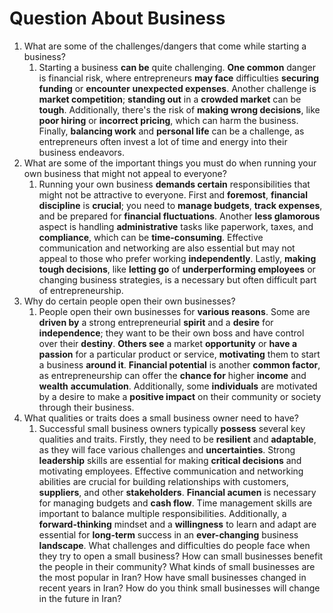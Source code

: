 # Question About Business

1. What are some of the challenges/dangers that come while starting a business?
   1. Starting a business **can be** quite challenging. **One common** danger is financial risk, where entrepreneurs **may face** difficulties **securing funding** or **encounter** **unexpected expenses**. Another challenge is **market competition**; **standing out** in a **crowded market** can be **tough**. Additionally, there's the risk of **making wrong decisions**, like **poor hiring** or **incorrect pricing**, which can harm the business. Finally, **balancing work** and **personal life** can be a challenge, as entrepreneurs often invest a lot of time and energy into their business endeavors.
2. What are some of the important things you must do when running your own business that might not appeal to everyone?
   1. Running your own business **demands certain** responsibilities that might not be attractive to everyone. First and **foremost**, **financial discipline** is **crucial**; you need to **manage budgets**, **track expenses**, and be prepared for **financial fluctuations**. Another **less glamorous** aspect is handling **administrative** tasks like paperwork, taxes, and **compliance**, which can be **time-consuming**. Effective communication and networking are also essential but may not appeal to those who prefer working **independently**. Lastly, **making tough decisions**, like **letting go** of **underperforming employees** or changing business strategies, is a necessary but often difficult part of entrepreneurship.
3. Why do certain people open their own businesses?
   1. People open their own businesses for **various reasons**. Some are **driven by** a strong entrepreneurial **spirit** and a **desire** for **independence**; they want to be their own boss and have control over their **destiny**. **Others see** a market **opportunity** or **have a passion** for a particular product or service, **motivating** them to start a business **around it**. **Financial potential** is another **common factor**, as entrepreneurship can offer the **chance for** higher **income** and **wealth** **accumulation**. Additionally, some **individuals** are motivated by a desire to make a **positive impact** on their community or society through their business.
4. What qualities or traits does a small business owner need to have?
   1. Successful small business owners typically **possess** several key qualities and traits. Firstly, they need to be **resilient** and **adaptable**, as they will face various challenges and **uncertainties**. Strong **leadership** skills are essential for making **critical decisions** and motivating employees. Effective communication and networking abilities are crucial for building relationships with customers, **suppliers**, and other **stakeholders**. **Financial acumen** is necessary for managing budgets and **cash flow**. Time management skills are important to balance multiple responsibilities. Additionally, a **forward-thinking** mindset and a **willingness** to learn and adapt are essential for **long-term** success in an **ever-changing** business **landscape**.
What challenges and difficulties do people face when they try to open a small business?
How can small businesses benefit the people in their community?
What kinds of small businesses are the most popular in Iran?
How have small businesses changed in recent years in Iran?
How do you think small businesses will change in the future in Iran?
